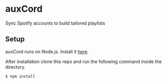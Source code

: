 # auxCord

Sync Spotify accounts to build tailored playlists

## Setup

auxCord runs on Node.js. Install it [here](http://www.nodejs.org/download/).

After installation clone this repo and run the following command inside the directory.

    $ npm install


